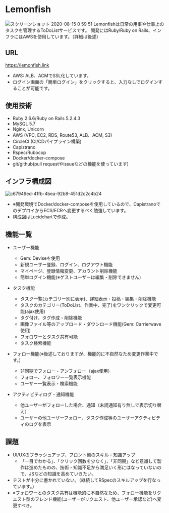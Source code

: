 # Lemonfish

![スクリーンショット 2020-08-15 0 59 51](https://user-images.githubusercontent.com/61115238/90268954-caf70800-de92-11ea-98d3-d8d93c402cbe.png)
Lemonfishは日常の用事や仕事上のタスクを管理するToDoListサービスです。
開発にはRuby/Ruby on Rails、インフラにはAWSを使用しています。（詳細は後述）


## URL
https://lemonfish.link

- AWS: ALB、ACMでSSL化しています。
- ログイン画面の「簡単ログイン」をクリックすると、入力なしでログインすることが可能です。


## 使用技術
- Ruby 2.6.6/Ruby on Rails 5.2.4.3
- MySQL 5.7
- Nginx, Unicorn
- AWS (VPC, EC2, RDS, Route53, ALB、ACM, S3)
- CircleCI (CI/CDパイプライン構築)
- Capistrano
- Rspec/Rubocop
- Docker/docker-compose
- git/github(pull requestやissueなどの機能を使っています)


## インフラ構成図

![c67949ed-41fb-4bea-92b8-451d2c2c4b24](https://user-images.githubusercontent.com/61115238/90270115-a9971b80-de94-11ea-9942-c4660275e041.png)
- ※開発環境でDocker/docker-composeを使用しているので、CapistranoでのデプロイからECS/ECRへ変更するべく勉強しています。
- 構成図はLucidchartで作成。


## 機能一覧

- ユーザー機能
  - Gem: Deviseを使用
  - 新規ユーザー登録、ログイン、ログアウト機能
  - マイページ、登録情報変更、アカウント削除機能
  - 簡単ログイン機能(※ゲストユーザーは編集・削除できません)

- タスク機能
  - タスク一覧(カテゴリー別に表示)、詳細表示・投稿・編集・削除機能
  - タスクのカテゴリー(ToDoList、作業中、完了)をワンクリックで変更可能(ajax使用)
  - タグ付け、タグ作成・削除機能
  - 画像ファイル等のアップロード・ダウンロード機能(Gem: Carrierwave使用)
  - フォロワーとタスク共有可能
  - タスク検索機能

- フォロー機能(※後述しておりますが、機能的に不自然なため変更作業中です。)
  - 非同期でフォロー・アンフォロー（ajax使用）
  - フォロー、フォロワー一覧表示機能
  - ユーザー一覧表示・検索機能

- アクティビティログ・通知機能
  - 他ユーザーがフォローした場合、通知（未読通知有り無しで表示切り替え）
  - ユーザーの他ユーザーフォロー、タスク作成等のユーザーアクティビティのログを表示　


## 課題
- UI/UXのブラッシュアップ、フロント側のスキル・知識アップ
  - 「一目でわかる」、「クリック回数を少なく」、「非同期」など意識して製作は進めたものの、技術・知識不足から満足いく形にはなっていないので、JSなどの知識を高めていきたい。
- テストが十分に書かれていない。（継続してRSpecのスキルアップを行なっています。）
- ※フォロワーとのタスク共有は機能的に不自然なため、フォロー機能をリクエスト型のフレンド機能(ユーザーがリクエスト、他ユーザー承認など)へ変更すべき。
